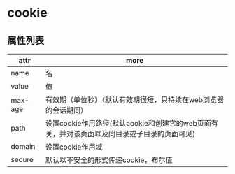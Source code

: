 # cookie

## 属性列表

| attr    | more                                                   |
|---------|--------------------------------------------------------|
| name    | 名                                                      |
| value   | 值                                                      |
| max-age | 有效期（单位秒）（默认有效期很短，只持续在web浏览器的会话期间）                      |
| path    | 设置cookie作用路径(默认cookie和创建它的web页面有关，并对该页面以及同目录或子目录的页面可见) |
| domain  | 设置cookie作用域                                            |
| secure  | 默认以不安全的形式传递cookie，布尔值                                  |
